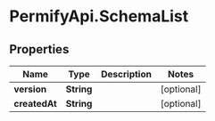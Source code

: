 # PermifyApi.SchemaList

## Properties

Name | Type | Description | Notes
------------ | ------------- | ------------- | -------------
**version** | **String** |  | [optional] 
**createdAt** | **String** |  | [optional] 


